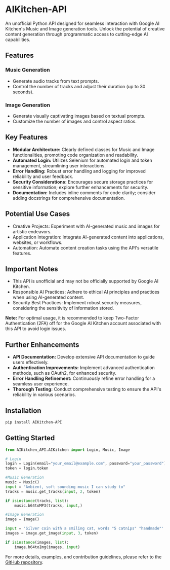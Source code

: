 # AIKitchen-API

An unofficial Python API designed for seamless interaction with Google AI Kitchen's Music and Image generation tools. Unlock the potential of creative content generation through programmatic access to cutting-edge AI capabilities.

## Features

### Music Generation

- Generate audio tracks from text prompts.
- Control the number of tracks and adjust their duration (up to 30 seconds).

### Image Generation

- Generate visually captivating images based on textual prompts.
- Customize the number of images and control aspect ratios.

## Key Features

- **Modular Architecture:** Clearly defined classes for Music and Image functionalities, promoting code organization and readability.
- **Automated Login:** Utilizes Selenium for automated login and token management, streamlining user interactions.
- **Error Handling:** Robust error handling and logging for improved reliability and user feedback.
- **Security Considerations:** Encourages secure storage practices for sensitive information; explore further enhancements for security.
- **Documentation:** Includes inline comments for code clarity; consider adding docstrings for comprehensive documentation.

## Potential Use Cases

- Creative Projects: Experiment with AI-generated music and images for artistic endeavors.
- Application Integration: Integrate AI-generated content into applications, websites, or workflows.
- Automation: Automate content creation tasks using the API's versatile features.

## Important Notes

- This API is unofficial and may not be officially supported by Google AI Kitchen.
- Responsible AI Practices: Adhere to ethical AI principles and practices when using AI-generated content.
- Security Best Practices: Implement robust security measures, considering the sensitivity of information stored.

**Note:** For optimal usage, it is recommended to keep Two-Factor Authentication (2FA) off for the Google AI Kitchen account associated with this API to avoid login issues.

## Further Enhancements

- **API Documentation:** Develop extensive API documentation to guide users effectively.
- **Authentication Improvements:** Implement advanced authentication methods, such as OAuth2, for enhanced security.
- **Error Handling Refinement:** Continuously refine error handling for a seamless user experience.
- **Thorough Testing:** Conduct comprehensive testing to ensure the API's reliability in various scenarios.

## Installation

```bash
pip install AIKitchen-API
```

## Getting Started

```python
from AIKitchen_API.AIKitchen import Login, Music, Image

# Login
login = Login(email="your_email@example.com", password="your_password")
token = login.token

#Music Generation
music = Music()
input = "Ambient, soft sounding music I can study to"
tracks = music.get_tracks(input, 2, token)

if isinstance(tracks, list):
    music.b64toMP3(tracks, input,)

#Image Generation 
image = Image()

input = 'Silver coin with a smiling cat, words "5 catnips" "handmade"'
images = image.get_image(input, 3, token)

if isinstance(images, list):
    image.b64toImg(images, input)
```

For more details, examples, and contribution guidelines, please refer to the [GitHub repository](https://github.com/mir-ashiq/AIKitchen-API).
